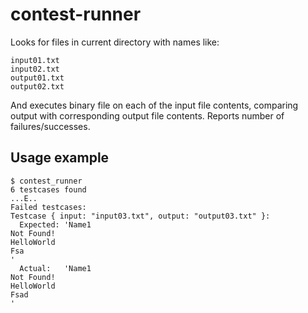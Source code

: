 # contest-runner

Looks for files in current directory with names like:

    input01.txt
    input02.txt
    output01.txt
    output02.txt

And executes binary file on each of the input file contents, comparing output
with corresponding output file contents. Reports number of failures/successes.

## Usage example

    $ contest_runner
    6 testcases found
    ...E..
    Failed testcases:
    Testcase { input: "input03.txt", output: "output03.txt" }:
      Expected: 'Name1
    Not Found!
    HelloWorld
    Fsa
    '
      Actual:   'Name1
    Not Found!
    HelloWorld
    Fsad
    '
